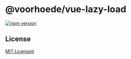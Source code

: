 # @voorhoede/vue-lazy-load

[![npm version](https://img.shields.io/npm/v/@voorhoede/vue-lazy-load)](https://www.npmjs.com/package/@voorhoede/vue-lazy-load)

## License

[MIT Licensed](license)